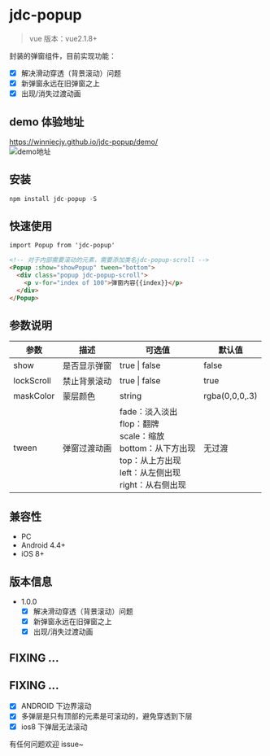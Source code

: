 # jdc-popup

> vue 版本：vue2.1.8+

封装的弹窗组件，目前实现功能：

- [x] 解决滑动穿透（背景滚动）问题
- [x] 新弹窗永远在旧弹窗之上
- [x] 出现/消失过渡动画

## demo 体验地址

https://winniecjy.github.io/jdc-popup/demo/  
![demo地址](https://img12.360buyimg.com/imagetools/s200x200_jfs/t1/68885/4/15183/22208/5dcab88aEa322abec/636120af710f2c55.png)

## 安装

```javascript
npm install jdc-popup -S
```

## 快速使用

```html
import Popup from 'jdc-popup'

<!-- 对于内部需要滚动的元素，需要添加类名jdc-popup-scroll -->
<Popup :show="showPopup" tween="bottom">
  <div class="popup jdc-popup-scroll">
    <p v-for="index of 100">弹窗内容{{index}}</p>
  </div>
</Popup>
```

## 参数说明

| 参数       | 描述         | 可选值                                                                                                                              | 默认值         |
| ---------- | ------------ | ----------------------------------------------------------------------------------------------------------------------------------- | -------------- |
| show       | 是否显示弹窗 | true \| false                                                                                                                       | false          |
| lockScroll | 禁止背景滚动 | true \| false                                                                                                                       | true           |
| maskColor  | 蒙层颜色     | string                                                                                                                              | rgba(0,0,0,.3) |
| tween      | 弹窗过渡动画 | fade：淡入淡出<br/>flop：翻牌<br/>scale：缩放<br/>bottom：从下方出现<br/>top：从上方出现<br/>left：从左侧出现<br/>right：从右侧出现 | 无过渡         |

## 兼容性

- PC
- Android 4.4+
- iOS 8+

## 版本信息

- 1.0.0
  - [x] 解决滑动穿透（背景滚动）问题
  - [x] 新弹窗永远在旧弹窗之上
  - [x] 出现/消失过渡动画

## FIXING ...

## FIXING ...

- [x] ANDROID 下边界滚动
- [x] 多弹层是只有顶部的元素是可滚动的，避免穿透到下层
- [x] ios8 下弹层无法滚动

有任何问题欢迎 issue~
